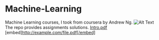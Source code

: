 # Machine-Learning
Machine Learning courses, I took from coursera by Andrew Ng.
![Alt Text](https://www.coursera.org/learn/machine-learning)
The repo provides assignments solutions.
[Intro.pdf](https://github.com/Emchei/Machine-Learning/blob/master/Coursera%20PG8NFKGF8ELE.pdf)
[embed]http://example.com/file.pdf[/embed]
